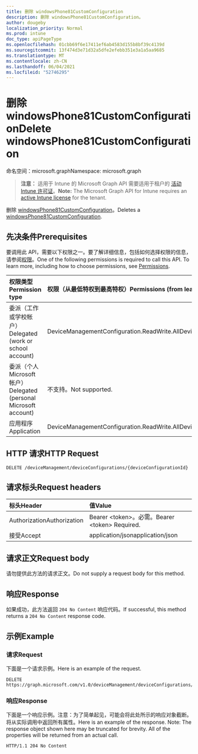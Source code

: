 ```yaml
---
title: 删除 windowsPhone81CustomConfiguration
description: 删除 windowsPhone81CustomConfiguration。
author: dougeby
localization_priority: Normal
ms.prod: intune
doc_type: apiPageType
ms.openlocfilehash: 01cbb69f6e17411ef6ab4583d155b8bf39c4139d
ms.sourcegitcommit: 13f474d3e71d32a5dfe2efebb351e3a1a5aa9685
ms.translationtype: MT
ms.contentlocale: zh-CN
ms.lasthandoff: 06/04/2021
ms.locfileid: "52746295"
---
```

# <a name="delete-windowsphone81customconfiguration"></a><span data-ttu-id="2f465-103">删除 windowsPhone81CustomConfiguration</span><span class="sxs-lookup"><span data-stu-id="2f465-103">Delete windowsPhone81CustomConfiguration</span></span>

<span data-ttu-id="2f465-104">命名空间：microsoft.graph</span><span class="sxs-lookup"><span data-stu-id="2f465-104">Namespace: microsoft.graph</span></span>

> <span data-ttu-id="2f465-105">**注意：** 适用于 Intune 的 Microsoft Graph API 需要适用于租户的 [活动 Intune 许可证](https://go.microsoft.com/fwlink/?linkid=839381)。</span><span class="sxs-lookup"><span data-stu-id="2f465-105">**Note:** The Microsoft Graph API for Intune requires an [active Intune license](https://go.microsoft.com/fwlink/?linkid=839381) for the tenant.</span></span>

<span data-ttu-id="2f465-106">删除 [windowsPhone81CustomConfiguration](../resources/intune-deviceconfig-windowsphone81customconfiguration.md)。</span><span class="sxs-lookup"><span data-stu-id="2f465-106">Deletes a [windowsPhone81CustomConfiguration](../resources/intune-deviceconfig-windowsphone81customconfiguration.md).</span></span>

## <a name="prerequisites"></a><span data-ttu-id="2f465-107">先决条件</span><span class="sxs-lookup"><span data-stu-id="2f465-107">Prerequisites</span></span>
<span data-ttu-id="2f465-p101">要调用此 API，需要以下权限之一。要了解详细信息，包括如何选择权限的信息，请参阅[权限](/graph/permissions-reference)。</span><span class="sxs-lookup"><span data-stu-id="2f465-p101">One of the following permissions is required to call this API. To learn more, including how to choose permissions, see [Permissions](/graph/permissions-reference).</span></span>

|<span data-ttu-id="2f465-110">权限类型</span><span class="sxs-lookup"><span data-stu-id="2f465-110">Permission type</span></span>|<span data-ttu-id="2f465-111">权限（从最低特权到最高特权）</span><span class="sxs-lookup"><span data-stu-id="2f465-111">Permissions (from least to most privileged)</span></span>|
|:---|:---|
|<span data-ttu-id="2f465-112">委派（工作或学校帐户）</span><span class="sxs-lookup"><span data-stu-id="2f465-112">Delegated (work or school account)</span></span>|<span data-ttu-id="2f465-113">DeviceManagementConfiguration.ReadWrite.All</span><span class="sxs-lookup"><span data-stu-id="2f465-113">DeviceManagementConfiguration.ReadWrite.All</span></span>|
|<span data-ttu-id="2f465-114">委派（个人 Microsoft 帐户）</span><span class="sxs-lookup"><span data-stu-id="2f465-114">Delegated (personal Microsoft account)</span></span>|<span data-ttu-id="2f465-115">不支持。</span><span class="sxs-lookup"><span data-stu-id="2f465-115">Not supported.</span></span>|
|<span data-ttu-id="2f465-116">应用程序</span><span class="sxs-lookup"><span data-stu-id="2f465-116">Application</span></span>|<span data-ttu-id="2f465-117">DeviceManagementConfiguration.ReadWrite.All</span><span class="sxs-lookup"><span data-stu-id="2f465-117">DeviceManagementConfiguration.ReadWrite.All</span></span>|

## <a name="http-request"></a><span data-ttu-id="2f465-118">HTTP 请求</span><span class="sxs-lookup"><span data-stu-id="2f465-118">HTTP Request</span></span>
<!-- {
  "blockType": "ignored"
}
-->
``` http
DELETE /deviceManagement/deviceConfigurations/{deviceConfigurationId}
```

## <a name="request-headers"></a><span data-ttu-id="2f465-119">请求标头</span><span class="sxs-lookup"><span data-stu-id="2f465-119">Request headers</span></span>
|<span data-ttu-id="2f465-120">标头</span><span class="sxs-lookup"><span data-stu-id="2f465-120">Header</span></span>|<span data-ttu-id="2f465-121">值</span><span class="sxs-lookup"><span data-stu-id="2f465-121">Value</span></span>|
|:---|:---|
|<span data-ttu-id="2f465-122">Authorization</span><span class="sxs-lookup"><span data-stu-id="2f465-122">Authorization</span></span>|<span data-ttu-id="2f465-123">Bearer &lt;token&gt;。必需。</span><span class="sxs-lookup"><span data-stu-id="2f465-123">Bearer &lt;token&gt; Required.</span></span>|
|<span data-ttu-id="2f465-124">接受</span><span class="sxs-lookup"><span data-stu-id="2f465-124">Accept</span></span>|<span data-ttu-id="2f465-125">application/json</span><span class="sxs-lookup"><span data-stu-id="2f465-125">application/json</span></span>|

## <a name="request-body"></a><span data-ttu-id="2f465-126">请求正文</span><span class="sxs-lookup"><span data-stu-id="2f465-126">Request body</span></span>
<span data-ttu-id="2f465-127">请勿提供此方法的请求正文。</span><span class="sxs-lookup"><span data-stu-id="2f465-127">Do not supply a request body for this method.</span></span>

## <a name="response"></a><span data-ttu-id="2f465-128">响应</span><span class="sxs-lookup"><span data-stu-id="2f465-128">Response</span></span>
<span data-ttu-id="2f465-129">如果成功，此方法返回 `204 No Content` 响应代码。</span><span class="sxs-lookup"><span data-stu-id="2f465-129">If successful, this method returns a `204 No Content` response code.</span></span>

## <a name="example"></a><span data-ttu-id="2f465-130">示例</span><span class="sxs-lookup"><span data-stu-id="2f465-130">Example</span></span>

### <a name="request"></a><span data-ttu-id="2f465-131">请求</span><span class="sxs-lookup"><span data-stu-id="2f465-131">Request</span></span>
<span data-ttu-id="2f465-132">下面是一个请求示例。</span><span class="sxs-lookup"><span data-stu-id="2f465-132">Here is an example of the request.</span></span>
``` http
DELETE https://graph.microsoft.com/v1.0/deviceManagement/deviceConfigurations/{deviceConfigurationId}
```

### <a name="response"></a><span data-ttu-id="2f465-133">响应</span><span class="sxs-lookup"><span data-stu-id="2f465-133">Response</span></span>
<span data-ttu-id="2f465-p102">下面是一个响应示例。注意：为了简单起见，可能会将此处所示的响应对象截断。将从实际调用中返回所有属性。</span><span class="sxs-lookup"><span data-stu-id="2f465-p102">Here is an example of the response. Note: The response object shown here may be truncated for brevity. All of the properties will be returned from an actual call.</span></span>
``` http
HTTP/1.1 204 No Content
```





